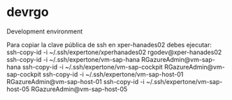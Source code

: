 # devrgo
Development environment

Para copiar la clave pública de ssh en xper-hanades02 debes ejecutar:  
ssh-copy-id -i ~/.ssh/expertone/xperhanades02 rgodev@xper-hanades02
ssh-copy-id -i ~/.ssh/expertone/vm-sap-hana RGazureAdmin@vm-sap-hana
ssh-copy-id -i ~/.ssh/expertone/vm-sap-cockpit RGazureAdmin@vm-sap-cockpit
ssh-copy-id -i ~/.ssh/expertone/vm-sap-host-01 RGazureAdmin@vm-sap-host-01
ssh-copy-id -i ~/.ssh/expertone/vm-sap-host-05 RGazureAdmin@vm-sap-host-05
